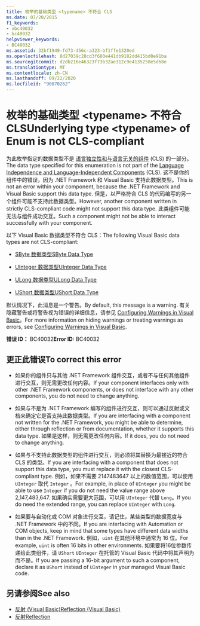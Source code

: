 ```yaml
---
title: 枚举的基础类型 <typename> 不符合 CLS
ms.date: 07/20/2015
f1_keywords:
- vbc40032
- bc40032
helpviewer_keywords:
- BC40032
ms.assetid: 32bf1949-fd73-456c-a323-bf1ffe1320ed
ms.openlocfilehash: 8d27039c28cd3f680e441db9182dd415bd8e91ba
ms.sourcegitcommit: d2db216e46323f73b32ae312c9e4135258e5d68e
ms.translationtype: MT
ms.contentlocale: zh-CN
ms.lasthandoff: 09/22/2020
ms.locfileid: "90870262"
---
```

# <a name="underlying-type-typename-of-enum-is-not-cls-compliant"></a><span data-ttu-id="12ba0-102">枚举的基础类型 \<typename> 不符合 CLS</span><span class="sxs-lookup"><span data-stu-id="12ba0-102">Underlying type \<typename> of Enum is not CLS-compliant</span></span>

<span data-ttu-id="12ba0-103">为此枚举指定的数据类型不是 [语言独立性和与语言无关的组件](../../../standard/language-independence-and-language-independent-components.md) (CLS) 的一部分。</span><span class="sxs-lookup"><span data-stu-id="12ba0-103">The data type specified for this enumeration is not part of the [Language Independence and Language-Independent Components](../../../standard/language-independence-and-language-independent-components.md) (CLS).</span></span> <span data-ttu-id="12ba0-104">这不是你的组件中的错误，因为 .NET Framework 和 Visual Basic 支持此数据类型。</span><span class="sxs-lookup"><span data-stu-id="12ba0-104">This is not an error within your component, because the .NET Framework and Visual Basic support this data type.</span></span> <span data-ttu-id="12ba0-105">但是，以严格符合 CLS 的代码编写的另一个组件可能不支持此数据类型。</span><span class="sxs-lookup"><span data-stu-id="12ba0-105">However, another component written in strictly CLS-compliant code might not support this data type.</span></span> <span data-ttu-id="12ba0-106">此类组件可能无法与组件成功交互。</span><span class="sxs-lookup"><span data-stu-id="12ba0-106">Such a component might not be able to interact successfully with your component.</span></span>  
  
 <span data-ttu-id="12ba0-107">以下 Visual Basic 数据类型不符合 CLS：</span><span class="sxs-lookup"><span data-stu-id="12ba0-107">The following Visual Basic data types are not CLS-compliant:</span></span>  
  
- [<span data-ttu-id="12ba0-108">SByte 数据类型</span><span class="sxs-lookup"><span data-stu-id="12ba0-108">SByte Data Type</span></span>](../data-types/sbyte-data-type.md)  
  
- [<span data-ttu-id="12ba0-109">UInteger 数据类型</span><span class="sxs-lookup"><span data-stu-id="12ba0-109">UInteger Data Type</span></span>](../data-types/uinteger-data-type.md)  
  
- [<span data-ttu-id="12ba0-110">ULong 数据类型</span><span class="sxs-lookup"><span data-stu-id="12ba0-110">ULong Data Type</span></span>](../data-types/ulong-data-type.md)  
  
- [<span data-ttu-id="12ba0-111">UShort 数据类型</span><span class="sxs-lookup"><span data-stu-id="12ba0-111">UShort Data Type</span></span>](../data-types/ushort-data-type.md)  
  
 <span data-ttu-id="12ba0-112">默认情况下，此消息是一个警告。</span><span class="sxs-lookup"><span data-stu-id="12ba0-112">By default, this message is a warning.</span></span> <span data-ttu-id="12ba0-113">有关隐藏警告或将警告视为错误的详细信息，请参见 [Configuring Warnings in Visual Basic](/visualstudio/ide/configuring-warnings-in-visual-basic)。</span><span class="sxs-lookup"><span data-stu-id="12ba0-113">For more information on hiding warnings or treating warnings as errors, see [Configuring Warnings in Visual Basic](/visualstudio/ide/configuring-warnings-in-visual-basic).</span></span>  
  
 <span data-ttu-id="12ba0-114">**错误 ID：** BC40032</span><span class="sxs-lookup"><span data-stu-id="12ba0-114">**Error ID:** BC40032</span></span>  
  
## <a name="to-correct-this-error"></a><span data-ttu-id="12ba0-115">更正此错误</span><span class="sxs-lookup"><span data-stu-id="12ba0-115">To correct this error</span></span>  
  
- <span data-ttu-id="12ba0-116">如果你的组件只与其他 .NET Framework 组件交互，或者不与任何其他组件进行交互，则无需更改任何内容。</span><span class="sxs-lookup"><span data-stu-id="12ba0-116">If your component interfaces only with other .NET Framework components, or does not interface with any other components, you do not need to change anything.</span></span>  
  
- <span data-ttu-id="12ba0-117">如果与不是为 .NET Framework 编写的组件进行交互，则可以通过反射或文档来确定它是否支持此数据类型。</span><span class="sxs-lookup"><span data-stu-id="12ba0-117">If you are interfacing with a component not written for the .NET Framework, you might be able to determine, either through reflection or from documentation, whether it supports this data type.</span></span> <span data-ttu-id="12ba0-118">如果是这样，则无需更改任何内容。</span><span class="sxs-lookup"><span data-stu-id="12ba0-118">If it does, you do not need to change anything.</span></span>  
  
- <span data-ttu-id="12ba0-119">如果与不支持此数据类型的组件进行交互，则必须将其替换为最接近的符合 CLS 的类型。</span><span class="sxs-lookup"><span data-stu-id="12ba0-119">If you are interfacing with a component that does not support this data type, you must replace it with the closest CLS-compliant type.</span></span> <span data-ttu-id="12ba0-120">例如，如果不需要 2147483647 以上的数值范围，可以使用 `UInteger` 取代 `Integer` 。</span><span class="sxs-lookup"><span data-stu-id="12ba0-120">For example, in place of `UInteger` you might be able to use `Integer` if you do not need the value range above 2,147,483,647.</span></span> <span data-ttu-id="12ba0-121">如果确实需要更大范围，可以用 `UInteger` 代替 `Long`。</span><span class="sxs-lookup"><span data-stu-id="12ba0-121">If you do need the extended range, you can replace `UInteger` with `Long`.</span></span>  
  
- <span data-ttu-id="12ba0-122">如果要与自动化或 COM 对象进行交互，请记住，某些类型的数据宽度与 .NET Framework 中的不同。</span><span class="sxs-lookup"><span data-stu-id="12ba0-122">If you are interfacing with Automation or COM objects, keep in mind that some types have different data widths than in the .NET Framework.</span></span> <span data-ttu-id="12ba0-123">例如，`uint` 在其他环境中通常为 16 位。</span><span class="sxs-lookup"><span data-stu-id="12ba0-123">For example, `uint` is often 16 bits in other environments.</span></span> <span data-ttu-id="12ba0-124">如果要将16位参数传递给此类组件，请 `UShort` `UInteger` 在托管的 Visual Basic 代码中将其声明为而不是。</span><span class="sxs-lookup"><span data-stu-id="12ba0-124">If you are passing a 16-bit argument to such a component, declare it as `UShort` instead of `UInteger` in your managed Visual Basic code.</span></span>  
  
## <a name="see-also"></a><span data-ttu-id="12ba0-125">另请参阅</span><span class="sxs-lookup"><span data-stu-id="12ba0-125">See also</span></span>

- [<span data-ttu-id="12ba0-126">反射 (Visual Basic)</span><span class="sxs-lookup"><span data-stu-id="12ba0-126">Reflection (Visual Basic)</span></span>](../../programming-guide/concepts/reflection.md)
- [<span data-ttu-id="12ba0-127">反射</span><span class="sxs-lookup"><span data-stu-id="12ba0-127">Reflection</span></span>](../../../framework/reflection-and-codedom/reflection.md)
